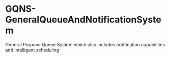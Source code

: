 # GQNS-GeneralQueueAndNotificationSystem
General Purpose Queue System which also includes notification capabilities and intelligent scheduling
